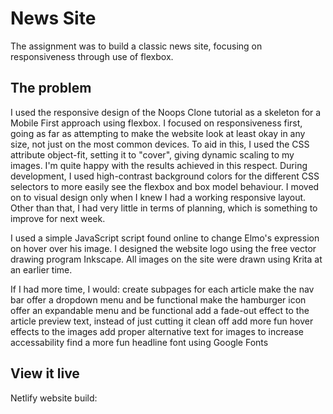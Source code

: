 # News Site

The assignment was to build a classic news site, focusing on responsiveness through use of flexbox.

## The problem

I used the responsive design of the Noops Clone tutorial as a skeleton for a Mobile First approach using flexbox. I focused on responsiveness first, going as far as attempting to make the website look at least okay in any size, not just on the most common devices. To aid in this, I used the CSS attribute object-fit, setting it to "cover", giving dynamic scaling to my images. I'm quite happy with the results achieved in this respect. During development, I used high-contrast background colors for the different CSS selectors to more easily see the flexbox and box model behaviour. I moved on to visual design only when I knew I had a working responsive layout. Other than that, I had very little in terms of planning, which is something to improve for next week.

I used a simple JavaScript script found online to change Elmo's expression on hover over his image. I designed the website logo using the free vector drawing program Inkscape. All images on the site were drawn using Krita at an earlier time.

If I had more time, I would:
    create subpages for each article
    make the nav bar offer a dropdown menu and be functional
    make the hamburger icon offer an expandable menu and be functional
    add a fade-out effect to the article preview text, instead of just cutting it clean off
    add more fun hover effects to the images
    add proper alternative text for images to increase accessability
    find a more fun headline font using Google Fonts


## View it live
Netlify website build:

